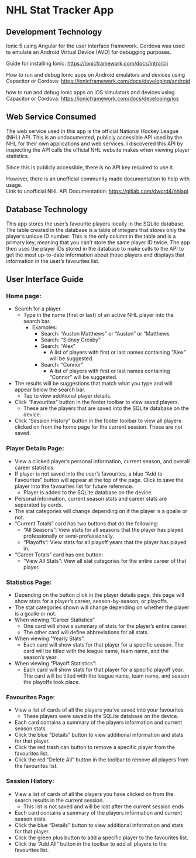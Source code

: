 # NHL Stat Tracker App 

## Development Technology
Ionic 5 using Angular for the user interface framework.  Cordova was used to emulate an Android Virtual Device (AVD) for debugging purposes.

Guide for installing Ionic: https://ionicframework.com/docs/intro/cli  
  
How to run and debug Ionic apps on Android emulators and devices using Capacitor or Cordova: https://ionicframework.com/docs/developing/android
  
how to run and debug Ionic apps on iOS simulators and devices using Capacitor or Cordova: https://ionicframework.com/docs/developing/ios
## Web Service Consumed
The web service used in this app is the official National Hockey League (NHL) API.  This is an undocumented, publicly accessible API used by the NHL for their own applications and web services. I discovered this API by inspecting the API calls the official NHL website makes when viewing player statistics.  
  
Since this is publicly accessible, there is no API key required to use it.  
  
However, there is an unofficial community made documentation to help with usage.  
Link to unofficial NHL API Documentation: https://gitlab.com/dword4/nhlapi

## Database Technology
This app stores the user’s favourite players locally in the SQLite database.  The table created in the database is a table of integers that stores only the player’s unique ID number.  This is the only column in the table and is a primary key, meaning that you can’t store the same player ID twice.  The app then uses the player IDs stored in the database to make calls to the API to get the most up-to-date information about those players and displays that information in the user’s favourites list.

## User Interface Guide
### Home page:
-	Search for a player.
     - Type in the name (first or last) of an active NHL player into the search bar.
          - Examples:
               - Search: “Auston Matthews” or “Auston” or “Matthews
               -	Search: “Sidney Crosby”
               -	Search: “Alex”
                    -	A list of players with first or last names containing “Alex” will be suggested.
               -	Search: “Connor”
                    -	A list of players with first or last names containing “Connor” will be suggested.  
-	The results will be suggestions that match what you type and will appear below the search bar.
     -	Tap to view additional player details.
-	Click “Favourites” button in the footer toolbar to view saved players.
     -	These are the players that are saved into the SQLite database on the device.
-	Click “Session History” button in the footer toolbar to view all players clicked on from the home page for the current session.  These are not saved.

### Player Details Page:
-	View a clicked player’s personal information, current season, and overall career statistics.
-	If player is not saved into the user’s favourites, a blue “Add to Favourites” button will appear at the top of the page.  Click to save the player into the favourites list for future reference.
     -	Player is added to the SQLite database on the device.
-	Personal information, current season stats and career stats are separated by cards.
-	The stat categories will change depending on if the player is a goalie or not.
-	“Current Totals” card has two buttons that do the following:
     -	“All Seasons”: View stats for all seasons that the player has played professionally or semi-professionally.
     -	“Playoffs”: View stats for all playoff years that the player has played in.
-	“Career Totals” card has one button:
     -	“View All Stats”: View all stat categories for the entire career of that player.

### Statistics Page:
-	Depending on the button click in the player details page, this page will show stats for a player’s career, season-by-season, or playoffs.
-	The stat categories shown will change depending on whether the player is a goalie or not.
-	When viewing “Career Statistics”
     -	One card will show s summary of stats for the player’s entire career.
     -	The other card will define abbreviations for all stats.
-	When viewing “Yearly Stats”:
     -	Each card will show stats for that player for a specific season.  The card will be titled with the league name, team name, and the season’s year.
-	When viewing “Playoff Statistics”:
     -	Each card will show stats for that player for a specific playoff year.  The card will be titled with the league name, team name, and season the playoffs took place.

### Favourites Page:
-	View a list of cards of all the players you’ve saved into your favourites
     -	These players were saved in the SQLite database on the device.
-	Each card contains a summary of the players information and current season stats.
-	Click the blue “Details” button to view additional information and stats for that player.
-	Click the red trash can button to remove a specific player from the favourites list.
-	Click the red “Delete All” button in the toolbar to remove all players from the favourites list.

### Session History:
-	View a list of cards of all the players you have clicked on from the search results in the current session.
     -	This list is not saved and will be lost after the current session ends
-	Each card contains a summary of the players information and current season stats.
-	Click the blue “Details” button to view additional information and stats for that player.
-	Click the green plus button to add a specific player to the favourites list.
-	Click the “Add All” button in the toolbar to add all players to the favourites list.


